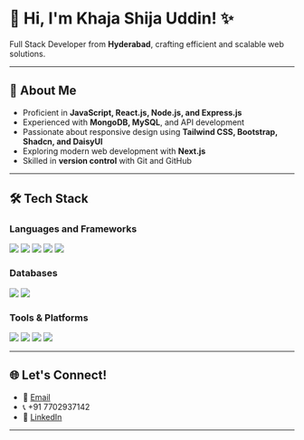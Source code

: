 # 👋 Hi, I'm Khaja Shija Uddin! ✨

Full Stack Developer from **Hyderabad**, crafting efficient and scalable web solutions.

---

## 🚀 About Me
- Proficient in **JavaScript, React.js, Node.js, and Express.js**
- Experienced with **MongoDB, MySQL**, and API development
- Passionate about responsive design using **Tailwind CSS, Bootstrap, Shadcn, and DaisyUI**
- Exploring modern web development with **Next.js**
- Skilled in **version control** with Git and GitHub

---

## 🛠️ Tech Stack

### Languages and Frameworks
<p>
  <img src="https://img.shields.io/badge/HTML-E34F26?style=flat&logo=html5&logoColor=white" />
  <img src="https://img.shields.io/badge/CSS-1572B6?style=flat&logo=css3&logoColor=white" />
  <img src="https://img.shields.io/badge/JavaScript-F7DF1E?style=flat&logo=javascript&logoColor=black" />
  <img src="https://img.shields.io/badge/React-61DAFB?style=flat&logo=react&logoColor=black" />
  <img src="https://img.shields.io/badge/Next.js-000000?style=flat&logo=next.js&logoColor=white" />
</p>

### Databases
<p>
  <img src="https://img.shields.io/badge/MongoDB-47A248?style=flat&logo=mongodb&logoColor=white" />
  <img src="https://img.shields.io/badge/MySQL-4479A1?style=flat&logo=mysql&logoColor=white" />
</p>

### Tools & Platforms
<p>
  <img src="https://img.shields.io/badge/Git-F05032?style=flat&logo=git&logoColor=white" />
  <img src="https://img.shields.io/badge/Postman-FF6C37?style=flat&logo=postman&logoColor=white" />
  <img src="https://img.shields.io/badge/Vercel-000000?style=flat&logo=vercel&logoColor=white" />
  <img src="https://img.shields.io/badge/Netlify-00C7B7?style=flat&logo=netlify&logoColor=white" />
</p>

---

## 🌐 Let's Connect!
- 📧 [Email](mailto:khajashija@gmail.com)
- 📞 +91 7702937142
- 💼 [LinkedIn](https://www.linkedin.com/in/shija5/)

---
